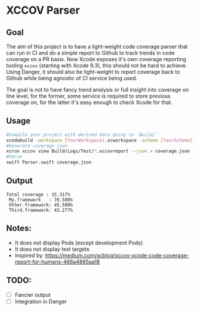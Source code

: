# XCCOV Parser

## Goal
The aim of this project is to have a light-weight code coverage parser that can run in CI and do a simple report to Github to track trends in code coverage on a PR basis. Now Xcode exposes it's own coverage reporting tooling `xccov` (starting with Xcode 9.3), this should not be hard to achieve. Using Danger, it should also be light-weight to report coverage back to Github while being agnostic of CI service being used.

The goal is not to have fancy trend analysis or full insight into coverage on line level, for the former, some service is required to store previous coverage on, for the latter it's easy enough to check Xcode for that.

## Usage
 ```sh
 #Compile your project with derived data going to `Build/`
 xcodebuild -workspace [YourWorkspace].xcworkspace -scheme [YourScheme] -derivedDataPath Build/ -destination 'platform=iOS Simulator,OS=11.4,name=iPhone 7' -enableCodeCoverage YES clean build test CODE_SIGN_IDENTITY="" CODE_SIGNING_REQUIRED=NO
#Generate coverage json
xcrun xccov view Build/Logs/Test/*.xccovreport --json > coverage.json
#Parse
swift Parser.swift coverage.json
 ```

## Output
```
Total coverage : 15.317%
 My.framework   : 70.508%
 Other.framework: 45.500%
 Third.framework: 43.277%
```

## Notes:
- It does not display Pods (except development Pods)
- It does not display test targets
- Inspired by: https://medium.com/xcblog/xccov-xcode-code-coverage-report-for-humans-466a4865aa18

## TODO:
- [ ] Fancier output
- [ ] Integration in Danger